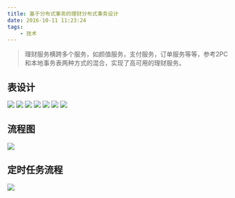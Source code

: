 ```yaml
---
title: 基于分布式事务的理财分布式事务设计
date: 2016-10-11 11:23:24
tags: 
    - 技术
---
```

> 理财服务横跨多个服务，如颜值服务，支付服务，订单服务等等，参考2PC和本地事务表两种方式的混合，实现了高可用的理财服务。

## 表设计
![](http://qianzhang.9rmb.club/15024140017080.jpg)
![](http://qianzhang.9rmb.club/15024147563101.jpg)
![](http://qianzhang.9rmb.club/15024147834604.jpg)
![](http://qianzhang.9rmb.club/15024148032280.jpg)
![](http://qianzhang.9rmb.club/15024148220078.jpg)
![](http://qianzhang.9rmb.club/15024148378365.jpg)
![](http://qianzhang.9rmb.club/15024148506593.jpg)
## 流程图
![](http://qianzhang.9rmb.club/15024141032518.jpg)

## 定时任务流程
![](http://qianzhang.9rmb.club/15032851998592.jpg)



